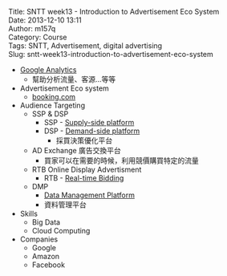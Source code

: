 Title: SNTT week13 - Introduction to Advertisement Eco System  
Date: 2013-12-10 13:11  
Author: m157q  
Category: Course  
Tags: SNTT, Advertisement, digital advertising  
Slug: sntt-week13-introduction-to-advertisement-eco-system  
  
  
+ [Google Analytics](https://www.google.com/analytics/web/)  
    + 幫助分析流量、客源...等等  
+ Advertisement Eco system  
    + [booking.com](https://www.booking.com)  
+ Audience Targeting  
    + SSP & DSP  
        + SSP - [Supply-side platform](https://en.wikipedia.org/wiki/Supply-side_platform)  
        + DSP - [Demand-side platform](https://en.wikipedia.org/wiki/Demand-side_platform)  
            + 採買決策優化平台  
    + AD Exchange 廣告交換平台  
        + 買家可以在需要的時候，利用競價購買特定的流量  
    + RTB Online Display Advertisment  
        + RTB - [Real-time Bidding](https://en.wikipedia.org/wiki/Real-time_bidding)  
    + DMP  
        + [Data Management Platform](http://www.adotas.com/2011/09/defining-data-management-platform/)  
        + 資料管理平台  
+ Skills  
    + Big Data  
    + Cloud Computing  
+ Companies  
    + Google  
    + Amazon  
    + Facebook  
